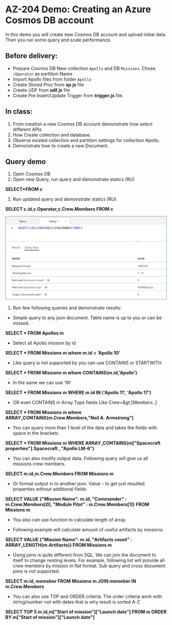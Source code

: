 # AZ-204 Demo: Creating an Azure Cosmos DB account

In this demo you will create new Cosmos DB account and upload initial data. Then you run some query and scale performance.

## Before delivery:

- Prepare Cosmos DB New collection `Apollo` and DB `Missions`. Chose `/Operator` as partition Name
- Import Apollo files from folder `Apollo`
- Create Stored Proc from **sp.js** file
- Create UDF from **udf.js** file
- Create Pre Insert/Update Trigger from **trigger.js** file.

## In class:

1. From creation a new Cosmos DB account demonstrate how select different APIs
3. How Create collection and database.
4. Observe existed collection and partition settings for collection Apollo. 
5. Demonstrate how to create a new Document.

## Query demo

1. Open Cosmos DB
2. Open new Query, run query and demonstrate statics (RU)

**SELECT\*FROM c**

1. Run updated query and demonstrate statics (RU)

**SELECT c.id,c.Operator,c.Crew.Members FROM c**

![Statistics](stat.png)

1. Run few following queries and demonstrate results: 

- Simple query to any json document. Table name is up to you or can be missed.

**SELECT \* FROM Apollos m**

- Select all Apollo mission by id

**SELECT \* FROM Missions m where m.id = &#39;Apollo 10&#39;**

- Like query is not supported by you can use CONTAINS or STARTWITH

**SELECT \* FROM Missions m where CONTAINS(m.id,&#39;Apollo&#39;)**

- In the same we can use &#39;IN&#39;

**SELECT \* FROM Missions m WHERE m.id IN (&#39;Apollo 11&#39;, &#39;Apollo 17&#39;)**

- OR even CONTAINS in Array Type fields Like Crew=\&gt;[Members..]

**SELECT \* FROM Missions m where ARRAY\_CONTAINS(m.Crew.Members,&quot;Neil A. Armstrong&quot;)**

- You can query more than 1 level of the data and takes the fields with space in the brackets

**SELECT \* FROM Missions m WHERE ARRAY\_CONTAINS(m[&quot;Spacecraft properties&quot;].Spacecraft , &quot;Apollo LM-6&quot;)**

- You can also modify output data. Following query will give us all missions crew members.

**SELECT m.id,m.Crew.Members FROM Missions m**

- Or format output in to another json. Value – to get just resulted properties without additional fields

**SELECT VALUE {&quot;Mission Name&quot;: m.id, &quot;Commander&quot; : m.Crew.Members[0], &quot;Module Pilot&quot; : m.Crew.Members[1]} FROM Missions m**

- You also can use function to calculate length of array.

- Following example will calculate amount of useful artifacts by missions.

**SELECT VALUE {&quot;Mission Name&quot;: m.id, &quot;Artifacts count&quot; : ARRAY\_LENGTH(m.Artifacts)} FROM Missions m**

- Using joins is quite different from SQL. We can join the document to itself to change nesting levels. For example, following list will provide all crew members by mission in flat format. Sub query and cross document joins is not supported.

**SELECT m.id, memeber FROM Missions m JOIN memeber IN m.Crew.Members**

- You can also use TOP and ORDER criteria. The order criteria work with string/number not with dates that is why result is sorted A-Z

**SELECT TOP 5 m.id,m[&quot;Start of mission&quot;][&quot;Launch date&quot;] FROM m ORDER BY m[&quot;Start of mission&quot;][&quot;Launch date&quot;]**